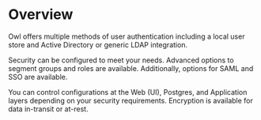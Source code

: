 # Overview

Owl offers multiple methods of user authentication including a local user store and Active Directory or generic LDAP integration.

Security can be configured to meet your needs. Advanced options to segment groups and roles are available. Additionally, options for SAML and SSO are available.

You can control configurations at the Web (UI), Postgres, and Application layers depending on your security requirements.  Encryption is available for data in-transit or at-rest.&#x20;

